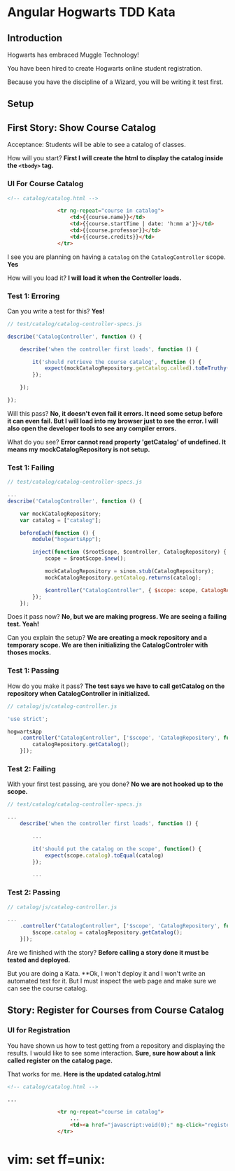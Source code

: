 Angular Hogwarts TDD Kata
=========================

Introduction
------------

Hogwarts has embraced Muggle Technology!

You have been hired to create Hogwarts online student registration.

Because you have the discipline of a Wizard, you will be writing it test first.

Setup
-----

First Story: Show Course Catalog
--------------------------------

Acceptance: Students will be able to see a catalog of classes.



How will you start? **First I will create the html to display the catalog inside the ``<tbody>`` tag.**


### UI For Course Catalog

```html
<!-- catalog/catalog.html -->

                <tr ng-repeat="course in catalog">
                    <td>{{course.name}}</td>
                    <td>{{course.startTime | date: 'h:mm a'}}</td>
                    <td>{{course.professor}}</td>
                    <td>{{course.credits}}</td>
                </tr>
```

I see you are planning on having a ``catalog`` on the ``CatalogController`` scope. **Yes**

How will you load it? **I will load it when the Controller loads.**

### Test 1: Erroring

Can you write a test for this? **Yes!**

```js
// test/catalog/catalog-controller-specs.js

describe('CatalogController', function () {

    describe('when the controller first loads', function () {

        it('should retrieve the course catalog', function () {
            expect(mockCatalogRepository.getCatalog.called).toBeTruthy();
        });

    });

});
```

Will this pass? **No, it doesn't even fail it errors. It need some setup before it can even fail. But I will load into my browser just to see the error. I will also open the developer tools to see any compiler errors.**

What do you see? **Error cannot read property 'getCatalog' of undefined. It means my mockCatalogRepository is not setup.**

### Test 1: Failing

```js
// test/catalog/catalog-controller-specs.js

...
describe('CatalogController', function () {

    var mockCatalogRepository;
    var catalog = ["catalog"];

    beforeEach(function () {
        module("hogwartsApp");

        inject(function ($rootScope, $controller, CatalogRepository) {
            scope = $rootScope.$new();

            mockCatalogRepository = sinon.stub(CatalogRepository);
            mockCatalogRepository.getCatalog.returns(catalog);

            $controller("CatalogController", { $scope: scope, CatalogRepository: mockCatalogRepository  });
        });
    });
```

Does it pass now? **No, but we are making progress. We are seeing a failing test. Yeah!**

Can you explain the setup? **We are creating a mock repository and a temporary scope. We are then initializing the CatalogControler with thoses mocks.**

### Test 1: Passing

How do you make it pass? **The test says we have to call getCatalog on the repository when CatalogController in initialized.**


```js
// catalog/js/catalog-controller.js

'use strict';

hogwartsApp
    .controller("CatalogController", ['$scope', 'CatalogRepository', function ($scope, catalogRepository) {
        catalogRepository.getCatalog();
    }]);
```

### Test 2: Failing

With your first test passing, are you done? **No we are not hooked up to the scope.**

```js
// test/catalog/catalog-controller-specs.js

...
    describe('when the controller first loads', function () {

        ...

        it('should put the catalog on the scope', function() {
            expect(scope.catalog).toEqual(catalog)
        });

        ...
```

### Test 2: Passing

```js
// catalog/js/catalog-controller.js

...
    .controller("CatalogController", ['$scope', 'CatalogRepository', function ($scope, catalogRepository) {
        $scope.catalog = catalogRepository.getCatalog();
    }]);
```

Are we finished with the story? **Before calling a story done it must be tested and deployed.**

But you are doing a Kata. **Ok, I won't deploy it and I won't write an automated test for it. But I must inspect the web page and make sure we can see the course catalog.


Story: Register for Courses from Course Catalog
-----------------------------------------------

### UI for Registration

You have shown us how to test getting from a repository and displaying the results. I would like to see some interaction. **Sure, sure how about a link called register on the catalog page.**

That works for me. **Here is the updated catalog.html**

```html
<!-- catalog/catalog.html -->

...

                <tr ng-repeat="course in catalog">
                    ...
                    <td><a href="javascript:void(0);" ng-click="register(course.id)">Register</a></td>
                </tr>
```


# vim: set ff=unix:
